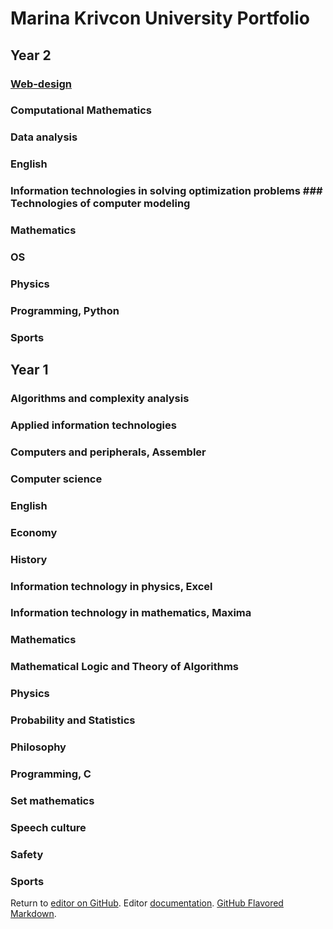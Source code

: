 # Marina Krivcon University Portfolio
## Year 2
### [Web-design](https://github.com/Meao/university-portfolio/blob/master/web/web.md)

### Computational Mathematics 
### Data analysis
### English
### Information technologies in solving optimization problems ### Technologies of computer modeling 
### Mathematics
### OS 
### Physics
### Programming, Python
### Sports


## Year 1
### Algorithms and complexity analysis
### Applied information technologies
### Computers and peripherals, Assembler
### Computer science
### English
### Economy
### History
### Information technology in physics, Excel
### Information technology in mathematics, Maxima
### Mathematics
### Mathematical Logic and Theory of Algorithms
### Physics
### Probability and Statistics
### Philosophy
### Programming, C
### Set mathematics
### Speech culture
### Safety
### Sports

Return to [editor on GitHub](https://github.com/Meao/university-portfolio/edit/master/index.md). Editor [documentation](https://help.github.com/categories/github-pages-basics/). [GitHub Flavored Markdown](https://guides.github.com/features/mastering-markdown/).
